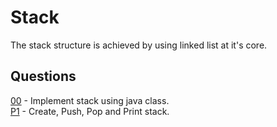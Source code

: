 # Stack
The stack structure is achieved by using linked list at it's core. 

## Questions
[00](https://github.com/Lakshitnagar/DS-ALGO/blob/master/ds/stack/stack.java) - Implement stack using java class.\
[P1](https://github.com/Lakshitnagar/DS-ALGO/tree/master/ds/stack/p1) - Create, Push, Pop and Print stack.
